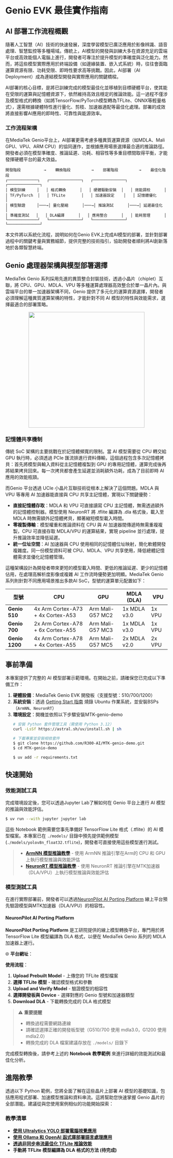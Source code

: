 # Genio EVK 最佳實作指南


## AI 部署工作流程概觀

隨著人工智慧（AI）技術的快速發展，深度學習模型已廣泛應用於影像辨識、語音處理、智慧監控等多種場域。傳統上，AI模型的開發與訓練大多在資源充足的雲端平台或高效能個人電腦上進行，開發者可專注於提升模型的準確度與泛化能力。然而，將這些模型實際應用於終端設備（如邊緣裝置、嵌入式系統）時，往往會面臨運算資源有限、功耗受限、即時性要求高等挑戰。因此，AI部署（AI Deployment）成為連結模型開發與實際應用的關鍵橋樑。

AI部署的核心目標，是將已訓練完成的模型最佳化並移植到目標硬體平台，使其能在受限的運算與記憶體資源下，依然維持高效且穩定的推論效能。這一過程不僅涉及模型格式的轉換（如將TensorFlow/PyTorch模型轉為TFLite、ONNX等輕量格式），還需根據硬體特性進行量化、剪枝、加速器適配等最佳化處理。部署的成效將直接影響AI應用的即時性、可靠性與能源效率。

### 工作流程架構

在MediaTek Genio平台上，AI部署更需考慮多種異質運算資源（如MDLA、Mali GPU、VPU、ARM CPU）的協同運作，並根據應用場景選擇最合適的推論路徑。開發者必須在模型準確度、推論延遲、功耗、相容性等多重目標間取得平衡，才能發揮硬體平台的最大效益。

```
開發階段          →    轉換階段         →    部署階段         →    最佳化階段
┌─────────────┐   ┌──────────────┐   ┌──────────────┐   ┌──────────────┐
│ 模型訓練     │   │ 格式轉換      │   │ 硬體驅動安裝  │   │ 效能調校      │
│ TF/PyTorch  │   │ TFLite       │   │ 加速器設定    │   │ 記憶體優化    │
│ 模型驗證     │───→│ 量化壓縮      │───→│ 推論測試      │───→│ 延遲最佳化    │
│ 準確度測試   │   │ DLA編譯      │   │ 應用整合      │   │ 能耗管理      │
└─────────────┘   └──────────────┘   └──────────────┘   └──────────────┘
```


本文件將以系統化流程，說明如何在Genio EVK上完成AI模型的部署，並針對部署過程中的關鍵考量與實務細節，提供完整的技術指引，協助開發者順利將AI創新落地於各類智慧終端。

## Genio 處理器架構與模型部署選擇

MediaTek Genio 系列採用先進的異質整合封裝技術，透過小晶片（chiplet）互聯，將 CPU、GPU、MDLA、VPU 等多種運算處理器高效整合於單一晶片內。與雲端平台的單一加速器架構不同，Genio 提供了多元化的運算資源選擇，開發者必須理解這種異質運算架構的特性，才能針對不同 AI 模型的特性與效能需求，選擇最適合的部署策略。

<div align="center">
<img src="https://github.com/R300-AI/MTK-genio-demo/blob/main/docs/images/UCIe-diagram.jpg" width="360"/>
</div>

### 記憶體共享機制

傳統 SoC 架構的主要挑戰在於記憶體頻寬的限制。當 AI 模型需要從 CPU 轉交給 GPU 執行時，必須透過 PCIe 匯流排進行資料傳輸，這個過程包含多次記憶體拷貝：首先將模型與輸入資料從主記憶體複製到 GPU 的專用記憶體，運算完成後再將結果拷貝回來。每一次拷貝都會產生延遲並消耗額外功耗，成為了目前即時 AI 應用的效能瓶頸。

而Genio 平台透過 UCIe 小晶片互聯技術從根本上解決了這個問題。MDLA 與 VPU 等專用 AI 加速器能直接與 CPU 共享主記憶體，實現以下關鍵優勢：

- **直接記憶體存取**：MDLA 和 VPU 可直接讀寫 CPU 主記憶體，無需透過額外的記憶體控制器。模型使用 NeuronRT 將 .tflite 編譯為 .dla 格式後，載入至 MDLA 時無需額外記憶體拷貝，顯著縮短模型載入時間。
- **零複製傳輸**：模型權重和推論資料在 CPU 與 AI 加速器間傳遞時無需重複複製，CPU 可直接存取 MDLA/VPU 的運算結果，實現 pipeline 並行處理，提升推論效率並降低延遲。
- **統一位址空間**：AI 加速器與 CPU 使用相同的記憶體位址映射，簡化軟體開發複雜度。同一份模型資料可被 CPU、MDLA、VPU 共享使用，降低總體記憶體需求並優化記憶體管理。

這種架構設計為開發者帶來更短的模型載入時間、更低的推論延遲、更少的記憶體佔用，在處理高解析度影像或複雜 AI 工作流時優勢更加明顯。MediaTek Genio 系列則針對不同應用場景推出多款AI SoC，型號的運算單元配置如下：

| 型號         | CPU                                 | GPU                | MDLA (DLA)         | VPU         |
|--------------|-------------------------------------|--------------------|--------------------|-------------|
| **Genio 510**| 4x Arm Cortex-A73 + 4x Cortex-A53   | Arm Mali-G57 MC2   | 1x MDLA v3.0       | 1x VPU      |
| **Genio 700**| 2x Arm Cortex-A78 + 6x Cortex-A55   | Arm Mali-G57 MC3   | 1x MDLA v3.0       | 1x VPU      | 
| **Genio 1200**| 4x Arm Cortex-A78 + 4x Cortex-A55  | Arm Mali-G57 MC5   | 2x MDLA v2.0       | 2x VPU      | 





## 事前準備

本專案提供了完整的 AI 模型部署示範環境。在開始之前，請確保您已完成以下準備工作：

1. **硬體設備**：MediaTek Genio EVK 開發板（支援型號：510/700/1200）
2. **系統安裝**：透過 [Getting Start 指南](https://github.com/R300-AI/MTK-genio-demo/blob/main/docs/getting_start_with_ubuntu_zh.md) 燒錄 Ubuntu 作業系統，並安裝BSPs（`ArmNN`、`NeuronRT`）
3. **環境設定**：開機並依照以下步驟安裝MTK-genio-demo
    ```bash
    # 安裝 Python 套件管理工具（需使用 Python 3.12）
    curl -LsSf https://astral.sh/uv/install.sh | sh  
    ```
    ```bash
    # 下載專案並安裝相依套件
    $ git clone https://github.com/R300-AI/MTK-genio-demo.git
    $ cd MTK-genio-demo

    $ uv add -r requirements.txt  
    ```

## 快速開始

### 效能測試工具

完成環境設定後，您可以透過Jupyter Lab了解如何在 Genio 平台上進行 AI 模型的推論與效能評估。

```bash
$ uv run --with jupyter jupyter lab
```

這些 Notebook 範例需要您事先準備好 TensorFlow Lite 格式（.tflite）的 AI 模型檔案。本專案已在 `./models/` 目錄中預先提供範例模型(`./models/yolov8n_float32.tflite`)，開發者可直接使用這些模型進行測試。

> - **[ArmNN 模型推論教學](./notebook/armnn_benchmark.ipynb)** - 使用 ArmNN 推論引擎在Arm的 CPU 和 GPU 上執行模型推論與效能評估
> - **[NeuronRT 模型推論教學](./notebook/neuronrt_benchmark.ipynb)** - 使用 NeuronRT 推論引擎在MTK加速器（DLA/VPU）上執行模型推論與效能評估 

### 模型測試工具

在進行實際部署前，開發者可以透過[NeuronPilot AI Porting Platform](https://neuronpilot-porting-platform.azurewebsites.net/) 線上平台預先驗證模型與MTK加速器（DLA/VPU）的相容性。

#### NeuronPilot AI Porting Platform

**NeuronPilot Porting Platform** 是工研院提供的線上模型轉換平台，專門用於將 TensorFlow Lite 模型編譯為 DLA 格式，以便在 MediaTek Genio 系列的 MDLA 加速器上運行。

🌐 **平台網址**：[](https://neuronpilot-porting-platform.azurewebsites.net/)

**使用流程**：
1. **Upload Prebuilt Model** - 上傳您的 TFLite 模型檔案
2. **選擇 TFLite 模型** - 確認模型格式和參數
3. **Upload and Verify Model** - 驗證模型的相容性
4. **選擇開發板與 Device** - 選擇對應的 Genio 型號和加速器類型
5. **Download DLA** - 下載轉換完成的 DLA 格式模型

> ⚠️ **重要提醒**
> - 轉換過程需要網路連線
> - 請確認選擇正確的開發板型號（G510/700 使用 mdla3.0，G1200 使用 mdla2.0）
> - 轉換完成的 DLA 檔案建議存放在 `./models/` 目錄下

完成模型轉換後，請參考上述的 **Notebook 教學範例** 來進行詳細的效能測試和最佳化分析。

## 進階教學

透過以下 Python 範例，您將全面了解在這些晶片上部署 AI 模型的基礎知識，包括應用程式部署、加速模型推論和資料串流。這將幫助您快速掌握 Genio 晶片的全部潛能。建議從與您使用案例相似的功能開始探索：

### 教學清單

* **[使用 Ultralytics YOLO 部署電腦視覺應用](https://github.com/R300-AI/MTK-genio-demo/blob/main/docs/demo/ultralytics_tutorial.md)**
* **[使用 Ollama 和 OpenAI 函式庫部署語言處理應用](https://github.com/R300-AI/MTK-genio-demo/blob/main/docs/demo/ollama_and_openai_whisper_tutorial.md)**
* **[透過非同步串流最佳化 TFLite 推論效能](https://github.com/R300-AI/MTK-genio-demo/blob/main/docs/demo/async_streaming_tutorial.md)**
* **手動將 TFLite 模型編譯為 DLA 格式的方法 (待完成)**